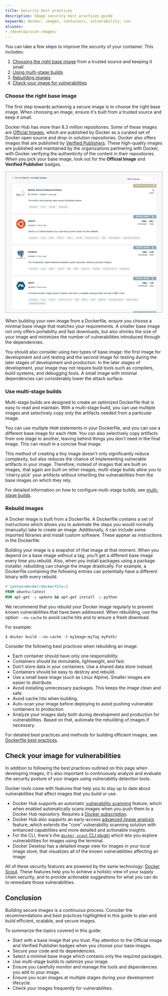 ```yaml
---
title: Security best practices
description: Image security best practices guide
keywords: docker, images, containers, vulnerability, cve
aliases:
- /develop/scan-images/
---
```


You can take a few steps to improve the security of your
container. This includes:

1. [Choosing the right base image](#choose-the-right-base-image) from a trusted source and keeping it small
2. [Using multi-stage builds](#use-multi-stage-builds)
3. [Rebuilding images](#rebuild-images)
4. [Check your image for vulnerabilities](#check-your-image-for-vulnerabilities)

### Choose the right base image

The first step towards achieving a secure image is to choose the right base
image. When choosing an image, ensure it's built from a trusted source and keep
it small.

Docker Hub has more than 8.3 million repositories. Some of these images are
[Official Images](../docker-hub/official_images.md), which are published by
Docker as a curated set of Docker open source and drop-in solution repositories.
Docker also offers images that are published by
[Verified Publishers](../docker-hub/dvp-program.md). These high-quality images
are published and maintained by the organizations partnering with Docker, with
Docker verifying the authenticity of the content in their repositories. When you
pick your base image, look out for the **Official Image** and **Verified Publisher**
badges.

![Docker Hub Official and Verified Publisher images](images/hub-official-images.png)

When building your own image from a Dockerfile, ensure you choose a minimal base
image that matches your requirements. A smaller base image not only offers
portability and fast downloads, but also shrinks the size of your image and
minimizes the number of vulnerabilities introduced through the dependencies.

You should also consider using two types of base image: the first image for
development and unit testing and the second image for testing during the later
stages of development and production. In the later stages of development, your
image may not require build tools such as compilers, build systems, and
debugging tools. A small image with minimal dependencies can considerably
lower the attack surface.

### Use multi-stage builds

Multi-stage builds are designed to create an optimized Dockerfile that is easy
to read and maintain. With a multi-stage build, you can use multiple images and
selectively copy only the artifacts needed from a particular image.

You can use multiple `FROM` statements in your Dockerfile, and you can use a
different base image for each `FROM`. You can also selectively copy artifacts
from one stage to another, leaving behind things you don’t need in the final
image. This can result in a concise final image.

This method of creating a tiny image doesn't only significantly reduce
complexity, but also reduces the chance of implementing vulnerable artifacts in your
image. Therefore, instead of images that are built on images, that again are
built on other images, multi-stage builds allow you to 'cherry pick' your
artifacts without inheriting the vulnerabilities from the base images on which
they rely.

For detailed information on how to configure multi-stage builds, see
[multi-stage builds](../build/building/multi-stage.md).

### Rebuild images

A Docker image is built from a Dockerfile. A Dockerfile contains a set of
instructions which allows you to automate the steps you would normally
(manually) take to create an image. Additionally, it can include some imported
libraries and install custom software. These appear as instructions in the
Dockerfile.

Building your image is a snapshot of that image at that moment. When
you depend on a base image without a tag, you’ll get a different base image
every time you rebuild. Also, when you install packages using a package
installer, rebuilding can change the image drastically. For example, a
Dockerfile containing the following entries can potentially have a different
binary with every rebuild.

```dockerfile
# syntax=docker/dockerfile:1
FROM ubuntu:latest
RUN apt-get -y update && apt-get install -y python
```

We recommend that you rebuild your Docker image regularly to prevent known
vulnerabilities that have been addressed. When rebuilding, use the option
`--no-cache` to avoid cache hits and to ensure a fresh download.

For example:

```console
$ docker build --no-cache -t myImage:myTag myPath/
```

Consider the following best practices when rebuilding an image:

- Each container should have only one responsibility.
- Containers should be immutable, lightweight, and fast.
- Don’t store data in your containers. Use a shared data store instead.
- Containers should be easy to destroy and rebuild.
- Use a small base image (such as Linux Alpine). Smaller images are easier to
  distribute.
- Avoid installing unnecessary packages. This keeps the image clean and safe.
- Avoid cache hits when building.
- Auto-scan your image before deploying to avoid pushing vulnerable containers
  to production.
- Analyze your images daily both during development and production for
  vulnerabilities. Based on that, automate the rebuilding of images if necessary.

For detailed best practices and methods for building efficient images, see
[Dockerfile best practices](develop-images/dockerfile_best-practices.md).

## Check your image for vulnerabilities

In addition to following the best practices outlined on this page when
developing images, it's also important to continuously analyze and evaluate the
security posture of your images using vulnerability detection tools.

Docker tools come with features that help you to stay up to date about vulnerabilities
that affect images that you build or use.

- Docker Hub supports an automatic
  [vulnerability scanning](../docker-hub/vulnerability-scanning.md) feature,
  which when enabled automatically scans images when you push them to a Docker Hub
  repository. Requires a [Docker subscription](../subscription/index.md).
- Docker Hub also supports an early-access
  [advanced image analysis](../scout/advanced-image-analysis.md) feature, which extends
  the "core" vulnerability scanning solution with enhanced capabilities and more
  detailed and actionable insights.
- For the CLI, there's the
  [`docker scout` CLI plugin](../engine/reference/commandline/scout.md)
  which lets you explore vulnerabilities for images using the terminal.
- Docker Desktop has a detailed image view for images in your local image
  store, that visualizes all of the known vulnerabilities affecting an image.

All of these security features are powered by the same technology:
[Docker Scout](../scout/index.md). These features help you to achieve a holistic
view of your supply chain security, and to provide actionable suggestions for
what you can do to remediate those vulnerabilities.

## Conclusion

Building secure images is a continuous process. Consider the recommendations and
best practices highlighted in this guide to plan and build efficient, scalable,
and secure images.

To summarize the topics covered in this guide:

- Start with a base image that you trust. Pay attention to the Official image and
  Verified Publisher badges when you choose your base images.
- Secure your code and its dependencies.
- Select a minimal base image which contains only the required packages.
- Use multi-stage builds to optimize your image.
- Ensure you carefully monitor and manage the tools and dependencies you add to
  your image.
- Ensure you scan images at multiple stages during your development lifecycle.
- Check your images frequently for vulnerabilities.